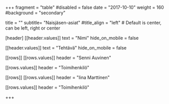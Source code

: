 +++
fragment = "table"
#disabled = false
date = "2017-10-10"
weight = 160
#background = "secondary"

title = ""
subtitle= "Naisjäsen-asiat"
#title_align = "left" # Default is center, can be left, right or center

[header]
[[header.values]]
text = "Nimi"
hide_on_mobile = false

[[header.values]]
text = "Tehtävä"
hide_on_mobile = false

[[rows]]
[[rows.values]]
header = "Senni Auvinen"

[[rows.values]]
header = "Toimihenkilö"

[[rows]]
[[rows.values]]
header = "Iina Marttinen"

[[rows.values]]
header = "Toimihenkilö"

+++
